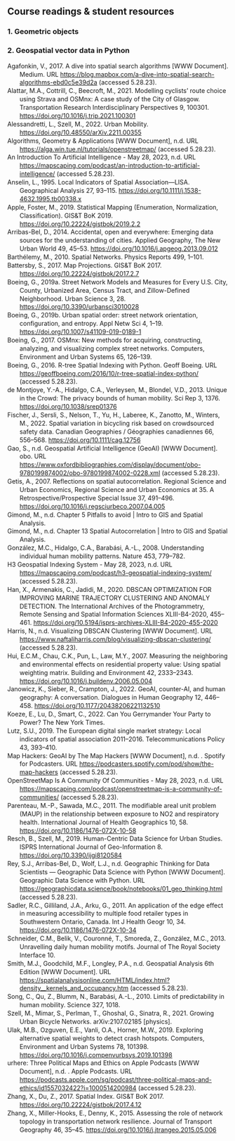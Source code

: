 ## Course readings & student resources

### 1. Geometric objects

### 2. Geospatial vector data in Python

<div class="csl-bib-body" style="line-height: 1.35; margin-left: 2em; text-indent:-2em;">
  <div class="csl-entry">Agafonkin, V., 2017. A dive into spatial search algorithms [WWW Document]. Medium. URL <a href="https://blog.mapbox.com/a-dive-into-spatial-search-algorithms-ebd0c5e39d2a">https://blog.mapbox.com/a-dive-into-spatial-search-algorithms-ebd0c5e39d2a</a> (accessed 5.28.23).</div>
  <span class="Z3988" title="url_ver=Z39.88-2004&amp;ctx_ver=Z39.88-2004&amp;rfr_id=info%3Asid%2Fzotero.org%3A2&amp;rft_val_fmt=info%3Aofi%2Ffmt%3Akev%3Amtx%3Adc&amp;rft.type=webpage&amp;rft.title=A%20dive%20into%20spatial%20search%20algorithms&amp;rft.description=Searching%20through%20millions%20of%20points%20in%20an%20instant&amp;rft.identifier=https%3A%2F%2Fblog.mapbox.com%2Fa-dive-into-spatial-search-algorithms-ebd0c5e39d2a&amp;rft.aufirst=Vladimir&amp;rft.aulast=Agafonkin&amp;rft.au=Vladimir%20Agafonkin&amp;rft.date=2017-06-30&amp;rft.language=en"></span>
  <div class="csl-entry">Alattar, M.A., Cottrill, C., Beecroft, M., 2021. Modelling cyclists’ route choice using Strava and OSMnx: A case study of the City of Glasgow. Transportation Research Interdisciplinary Perspectives 9, 100301. <a href="https://doi.org/10.1016/j.trip.2021.100301">https://doi.org/10.1016/j.trip.2021.100301</a></div>
  <span class="Z3988" title="url_ver=Z39.88-2004&amp;ctx_ver=Z39.88-2004&amp;rfr_id=info%3Asid%2Fzotero.org%3A2&amp;rft_id=info%3Adoi%2F10.1016%2Fj.trip.2021.100301&amp;rft_val_fmt=info%3Aofi%2Ffmt%3Akev%3Amtx%3Ajournal&amp;rft.genre=article&amp;rft.atitle=Modelling%20cyclists%E2%80%99%20route%20choice%20using%20Strava%20and%20OSMnx%3A%20A%20case%20study%20of%20the%20City%20of%20Glasgow&amp;rft.jtitle=Transportation%20Research%20Interdisciplinary%20Perspectives&amp;rft.stitle=Transportation%20Research%20Interdisciplinary%20Perspectives&amp;rft.volume=9&amp;rft.aufirst=Mohammad%20Anwar&amp;rft.aulast=Alattar&amp;rft.au=Mohammad%20Anwar%20Alattar&amp;rft.au=Caitlin%20Cottrill&amp;rft.au=Mark%20Beecroft&amp;rft.date=2021-03-01&amp;rft.pages=100301&amp;rft.issn=2590-1982&amp;rft.language=en"></span>
  <div class="csl-entry">Alessandretti, L., Szell, M., 2022. Urban Mobility. <a href="https://doi.org/10.48550/arXiv.2211.00355">https://doi.org/10.48550/arXiv.2211.00355</a></div>
  <span class="Z3988" title="url_ver=Z39.88-2004&amp;ctx_ver=Z39.88-2004&amp;rfr_id=info%3Asid%2Fzotero.org%3A2&amp;rft_id=info%3Adoi%2F10.48550%2FarXiv.2211.00355&amp;rft_val_fmt=info%3Aofi%2Ffmt%3Akev%3Amtx%3Adc&amp;rft.type=preprint&amp;rft.title=Urban%20Mobility&amp;rft.description=In%20this%20chapter%2C%20we%20discuss%20urban%20mobility%20from%20a%20complexity%20science%20perspective.%20First%2C%20we%20give%20an%20overview%20of%20the%20datasets%20that%20enable%20this%20approach%2C%20such%20as%20mobile%20phone%20records%2C%20location-based%20social%20network%20traces%2C%20or%20GPS%20trajectories%20from%20sensors%20installed%20on%20vehicles.%20We%20then%20review%20the%20empirical%20and%20theoretical%20understanding%20of%20the%20properties%20of%20human%20movements%2C%20including%20the%20distribution%20of%20travel%20distances%20and%20times%2C%20the%20entropy%20of%20trajectories%2C%20and%20the%20interplay%20between%20exploration%20and%20exploitation%20of%20locations.%20Next%2C%20we%20explain%20generative%20and%20predictive%20models%20of%20individual%20mobility%2C%20and%20their%20limitations%20due%20to%20intrinsic%20limits%20of%20predictability.%20Finally%2C%20we%20discuss%20urban%20transport%20from%20a%20systemic%20perspective%2C%20including%20system-wide%20challenges%20like%20ridesharing%2C%20multimodality%2C%20and%20sustainable%20transport.&amp;rft.identifier=urn%3Adoi%3A10.48550%2FarXiv.2211.00355&amp;rft.aufirst=Laura&amp;rft.aulast=Alessandretti&amp;rft.au=Laura%20Alessandretti&amp;rft.au=Michael%20Szell&amp;rft.date=2022-11-01"></span>
  <div class="csl-entry">Algorithms, Geometry &amp; Applications [WWW Document], n.d. URL <a href="https://alga.win.tue.nl/tutorials/openstreetmap/">https://alga.win.tue.nl/tutorials/openstreetmap/</a> (accessed 5.28.23).</div>
  <span class="Z3988" title="url_ver=Z39.88-2004&amp;ctx_ver=Z39.88-2004&amp;rfr_id=info%3Asid%2Fzotero.org%3A2&amp;rft_val_fmt=info%3Aofi%2Ffmt%3Akev%3Amtx%3Adc&amp;rft.type=webpage&amp;rft.title=Algorithms%2C%20Geometry%20%26%20Applications&amp;rft.identifier=https%3A%2F%2Falga.win.tue.nl%2Ftutorials%2Fopenstreetmap%2F"></span>
  <div class="csl-entry">An Introduction To Artificial Intelligence - May 28, 2023, n.d. URL <a href="https://mapscaping.com/podcast/an-introduction-to-artificial-intelligence/">https://mapscaping.com/podcast/an-introduction-to-artificial-intelligence/</a> (accessed 5.28.23).</div>
  <span class="Z3988" title="url_ver=Z39.88-2004&amp;ctx_ver=Z39.88-2004&amp;rfr_id=info%3Asid%2Fzotero.org%3A2&amp;rft_val_fmt=info%3Aofi%2Ffmt%3Akev%3Amtx%3Adc&amp;rft.type=blogPost&amp;rft.title=An%20Introduction%20To%20Artificial%20Intelligence%20-%20May%2028%2C%202023&amp;rft.description=If%20you%20have%20heard%20the%20terms%20AI%2C%20Machine%20Learning%2C%20or%20Deep%20Learning%20you%20might%20understand%20some%20of%20the%20applications%20of%20these%20technologies%20but%20not%20necessarily%20know%20how%20they%20work.%20If%20that%20is%20the%20case%20then%20this%20is%20the%20podcast%20episode%20for%20you.%20Daniel%20Whitenack%2C...&amp;rft.identifier=https%3A%2F%2Fmapscaping.com%2Fpodcast%2Fan-introduction-to-artificial-intelligence%2F&amp;rft.language=en-US"></span>
  <div class="csl-entry">Anselin, L., 1995. Local Indicators of Spatial Association—LISA. Geographical Analysis 27, 93–115. <a href="https://doi.org/10.1111/j.1538-4632.1995.tb00338.x">https://doi.org/10.1111/j.1538-4632.1995.tb00338.x</a></div>
  <span class="Z3988" title="url_ver=Z39.88-2004&amp;ctx_ver=Z39.88-2004&amp;rfr_id=info%3Asid%2Fzotero.org%3A2&amp;rft_id=info%3Adoi%2F10.1111%2Fj.1538-4632.1995.tb00338.x&amp;rft_val_fmt=info%3Aofi%2Ffmt%3Akev%3Amtx%3Ajournal&amp;rft.genre=article&amp;rft.atitle=Local%20Indicators%20of%20Spatial%20Association%E2%80%94LISA&amp;rft.jtitle=Geographical%20Analysis&amp;rft.volume=27&amp;rft.issue=2&amp;rft.aufirst=Luc&amp;rft.aulast=Anselin&amp;rft.au=Luc%20Anselin&amp;rft.date=1995&amp;rft.pages=93-115&amp;rft.spage=93&amp;rft.epage=115&amp;rft.issn=1538-4632&amp;rft.language=en"></span>
  <div class="csl-entry">Apple, Foster, M., 2019. Statistical Mapping (Enumeration, Normalization, Classification). GIS&amp;T BoK 2019. <a href="https://doi.org/10.22224/gistbok/2019.2.2">https://doi.org/10.22224/gistbok/2019.2.2</a></div>
  <span class="Z3988" title="url_ver=Z39.88-2004&amp;ctx_ver=Z39.88-2004&amp;rfr_id=info%3Asid%2Fzotero.org%3A2&amp;rft_id=info%3Adoi%2F10.22224%2Fgistbok%2F2019.2.2&amp;rft_val_fmt=info%3Aofi%2Ffmt%3Akev%3Amtx%3Ajournal&amp;rft.genre=article&amp;rft.atitle=Statistical%20Mapping%20(Enumeration%2C%20Normalization%2C%20Classification)&amp;rft.jtitle=Geographic%20Information%20Science%20%26%20Technology%20Body%20of%20Knowledge&amp;rft.stitle=GIS%26T%20BoK&amp;rft.volume=2019&amp;rft.issue=Q2&amp;rft.au=undefined&amp;rft.au=Michael%20Foster&amp;rft.date=2019-04-01&amp;rft.issn=25772848"></span>
  <div class="csl-entry">Arribas-Bel, D., 2014. Accidental, open and everywhere: Emerging data sources for the understanding of cities. Applied Geography, The New Urban World 49, 45–53. <a href="https://doi.org/10.1016/j.apgeog.2013.09.012">https://doi.org/10.1016/j.apgeog.2013.09.012</a></div>
  <span class="Z3988" title="url_ver=Z39.88-2004&amp;ctx_ver=Z39.88-2004&amp;rfr_id=info%3Asid%2Fzotero.org%3A2&amp;rft_id=info%3Adoi%2F10.1016%2Fj.apgeog.2013.09.012&amp;rft_val_fmt=info%3Aofi%2Ffmt%3Akev%3Amtx%3Ajournal&amp;rft.genre=article&amp;rft.atitle=Accidental%2C%20open%20and%20everywhere%3A%20Emerging%20data%20sources%20for%20the%20understanding%20of%20cities&amp;rft.jtitle=Applied%20Geography&amp;rft.stitle=Applied%20Geography&amp;rft.volume=49&amp;rft.aufirst=Daniel&amp;rft.aulast=Arribas-Bel&amp;rft.au=Daniel%20Arribas-Bel&amp;rft.date=2014-05-01&amp;rft.pages=45-53&amp;rft.spage=45&amp;rft.epage=53&amp;rft.issn=0143-6228&amp;rft.language=en"></span>
  <div class="csl-entry">Barthélemy, M., 2010. Spatial Networks. Physics Reports 499, 1–101.</div>
  <span class="Z3988" title="url_ver=Z39.88-2004&amp;ctx_ver=Z39.88-2004&amp;rfr_id=info%3Asid%2Fzotero.org%3A2&amp;rft_val_fmt=info%3Aofi%2Ffmt%3Akev%3Amtx%3Ajournal&amp;rft.genre=article&amp;rft.atitle=Spatial%20Networks&amp;rft.jtitle=Physics%20Reports&amp;rft.volume=499&amp;rft.aufirst=M.&amp;rft.aulast=Barth%C3%A9lemy&amp;rft.au=M.%20Barth%C3%A9lemy&amp;rft.date=2010&amp;rft.pages=1%E2%80%93101&amp;rft.spage=1&amp;rft.epage=101"></span>
  <div class="csl-entry">Battersby, S., 2017. Map Projections. GIS&amp;T BoK 2017. <a href="https://doi.org/10.22224/gistbok/2017.2.7">https://doi.org/10.22224/gistbok/2017.2.7</a></div>
  <span class="Z3988" title="url_ver=Z39.88-2004&amp;ctx_ver=Z39.88-2004&amp;rfr_id=info%3Asid%2Fzotero.org%3A2&amp;rft_id=info%3Adoi%2F10.22224%2Fgistbok%2F2017.2.7&amp;rft_val_fmt=info%3Aofi%2Ffmt%3Akev%3Amtx%3Ajournal&amp;rft.genre=article&amp;rft.atitle=Map%20Projections&amp;rft.jtitle=Geographic%20Information%20Science%20%26%20Technology%20Body%20of%20Knowledge&amp;rft.stitle=GIS%26T%20BoK&amp;rft.volume=2017&amp;rft.issue=Q2&amp;rft.aufirst=Sarah&amp;rft.aulast=Battersby&amp;rft.au=Sarah%20Battersby&amp;rft.date=2017-06-25"></span>
  <div class="csl-entry">Boeing, G., 2019a. Street Network Models and Measures for Every U.S. City, County, Urbanized Area, Census Tract, and Zillow-Defined Neighborhood. Urban Science 3, 28. <a href="https://doi.org/10.3390/urbansci3010028">https://doi.org/10.3390/urbansci3010028</a></div>
  <span class="Z3988" title="url_ver=Z39.88-2004&amp;ctx_ver=Z39.88-2004&amp;rfr_id=info%3Asid%2Fzotero.org%3A2&amp;rft_id=info%3Adoi%2F10.3390%2Furbansci3010028&amp;rft_val_fmt=info%3Aofi%2Ffmt%3Akev%3Amtx%3Ajournal&amp;rft.genre=article&amp;rft.atitle=Street%20Network%20Models%20and%20Measures%20for%20Every%20U.S.%20City%2C%20County%2C%20Urbanized%20Area%2C%20Census%20Tract%2C%20and%20Zillow-Defined%20Neighborhood&amp;rft.jtitle=Urban%20Science&amp;rft.stitle=Urban%20Science&amp;rft.volume=3&amp;rft.issue=1&amp;rft.aufirst=Geoff&amp;rft.aulast=Boeing&amp;rft.au=Geoff%20Boeing&amp;rft.date=2019-03-01&amp;rft.pages=28&amp;rft.issn=2413-8851&amp;rft.language=en"></span>
  <div class="csl-entry">Boeing, G., 2019b. Urban spatial order: street network orientation, configuration, and entropy. Appl Netw Sci 4, 1–19. <a href="https://doi.org/10.1007/s41109-019-0189-1">https://doi.org/10.1007/s41109-019-0189-1</a></div>
  <span class="Z3988" title="url_ver=Z39.88-2004&amp;ctx_ver=Z39.88-2004&amp;rfr_id=info%3Asid%2Fzotero.org%3A2&amp;rft_id=info%3Adoi%2F10.1007%2Fs41109-019-0189-1&amp;rft_val_fmt=info%3Aofi%2Ffmt%3Akev%3Amtx%3Ajournal&amp;rft.genre=article&amp;rft.atitle=Urban%20spatial%20order%3A%20street%20network%20orientation%2C%20configuration%2C%20and%20entropy&amp;rft.jtitle=Applied%20Network%20Science&amp;rft.stitle=Appl%20Netw%20Sci&amp;rft.volume=4&amp;rft.issue=1&amp;rft.aufirst=Geoff&amp;rft.aulast=Boeing&amp;rft.au=Geoff%20Boeing&amp;rft.date=2019-12&amp;rft.pages=1-19&amp;rft.spage=1&amp;rft.epage=19&amp;rft.issn=2364-8228&amp;rft.language=en"></span>
  <div class="csl-entry">Boeing, G., 2017. OSMnx: New methods for acquiring, constructing, analyzing, and visualizing complex street networks. Computers, Environment and Urban Systems 65, 126–139.</div>
  <span class="Z3988" title="url_ver=Z39.88-2004&amp;ctx_ver=Z39.88-2004&amp;rfr_id=info%3Asid%2Fzotero.org%3A2&amp;rft_val_fmt=info%3Aofi%2Ffmt%3Akev%3Amtx%3Ajournal&amp;rft.genre=article&amp;rft.atitle=OSMnx%3A%20New%20methods%20for%20acquiring%2C%20constructing%2C%20analyzing%2C%20and%20visualizing%20complex%20street%20networks&amp;rft.jtitle=Computers%2C%20Environment%20and%20Urban%20Systems&amp;rft.volume=65&amp;rft.aufirst=Geoff&amp;rft.aulast=Boeing&amp;rft.au=Geoff%20Boeing&amp;rft.date=2017&amp;rft.pages=126%E2%80%93139&amp;rft.spage=126&amp;rft.epage=139"></span>
  <div class="csl-entry">Boeing, G., 2016. R-tree Spatial Indexing with Python. Geoff Boeing. URL <a href="https://geoffboeing.com/2016/10/r-tree-spatial-index-python/">https://geoffboeing.com/2016/10/r-tree-spatial-index-python/</a> (accessed 5.28.23).</div>
  <span class="Z3988" title="url_ver=Z39.88-2004&amp;ctx_ver=Z39.88-2004&amp;rfr_id=info%3Asid%2Fzotero.org%3A2&amp;rft_val_fmt=info%3Aofi%2Ffmt%3Akev%3Amtx%3Adc&amp;rft.type=blogPost&amp;rft.title=R-tree%20Spatial%20Indexing%20with%20Python&amp;rft.description=Check%20out%20the%20journal%20article%20about%20OSMnx%2C%20which%20implements%20this%20technique.%20A%20spatial%20index%20such%20as%20R-tree%20can%20drastically%20speed%20up%20GIS%20operations%20like%20intersections%20and%20joins.%20Spatial%20indices%20are%20%E2%80%A6&amp;rft.identifier=https%3A%2F%2Fgeoffboeing.com%2F2016%2F10%2Fr-tree-spatial-index-python%2F&amp;rft.aufirst=Geoff&amp;rft.aulast=Boeing&amp;rft.au=Geoff%20Boeing&amp;rft.date=2016-10-25&amp;rft.language=en-US"></span>
  <div class="csl-entry">de Montjoye, Y.-A., Hidalgo, C.A., Verleysen, M., Blondel, V.D., 2013. Unique in the Crowd: The privacy bounds of human mobility. Sci Rep 3, 1376. <a href="https://doi.org/10.1038/srep01376">https://doi.org/10.1038/srep01376</a></div>
  <span class="Z3988" title="url_ver=Z39.88-2004&amp;ctx_ver=Z39.88-2004&amp;rfr_id=info%3Asid%2Fzotero.org%3A2&amp;rft_id=info%3Adoi%2F10.1038%2Fsrep01376&amp;rft_val_fmt=info%3Aofi%2Ffmt%3Akev%3Amtx%3Ajournal&amp;rft.genre=article&amp;rft.atitle=Unique%20in%20the%20Crowd%3A%20The%20privacy%20bounds%20of%20human%20mobility&amp;rft.jtitle=Scientific%20Reports&amp;rft.stitle=Sci%20Rep&amp;rft.volume=3&amp;rft.issue=1&amp;rft.aufirst=Yves-Alexandre&amp;rft.aulast=de%20Montjoye&amp;rft.au=Yves-Alexandre%20de%20Montjoye&amp;rft.au=C%C3%A9sar%20A.%20Hidalgo&amp;rft.au=Michel%20Verleysen&amp;rft.au=Vincent%20D.%20Blondel&amp;rft.date=2013-03-25&amp;rft.pages=1376&amp;rft.issn=2045-2322&amp;rft.language=en"></span>
  <div class="csl-entry">Fischer, J., Sersli, S., Nelson, T., Yu, H., Laberee, K., Zanotto, M., Winters, M., 2022. Spatial variation in bicycling risk based on crowdsourced safety data. Canadian Geographies / Géographies canadiennes 66, 556–568. <a href="https://doi.org/10.1111/cag.12756">https://doi.org/10.1111/cag.12756</a></div>
  <span class="Z3988" title="url_ver=Z39.88-2004&amp;ctx_ver=Z39.88-2004&amp;rfr_id=info%3Asid%2Fzotero.org%3A2&amp;rft_id=info%3Adoi%2F10.1111%2Fcag.12756&amp;rft_val_fmt=info%3Aofi%2Ffmt%3Akev%3Amtx%3Ajournal&amp;rft.genre=article&amp;rft.atitle=Spatial%20variation%20in%20bicycling%20risk%20based%20on%20crowdsourced%20safety%20data&amp;rft.jtitle=Canadian%20Geographies%20%2F%20G%C3%A9ographies%20canadiennes&amp;rft.volume=66&amp;rft.issue=3&amp;rft.aufirst=Jaimy&amp;rft.aulast=Fischer&amp;rft.au=Jaimy%20Fischer&amp;rft.au=Stephanie%20Sersli&amp;rft.au=Trisalyn%20Nelson&amp;rft.au=Hanchen%20Yu&amp;rft.au=Karen%20Laberee&amp;rft.au=Moreno%20Zanotto&amp;rft.au=Meghan%20Winters&amp;rft.date=2022&amp;rft.pages=556-568&amp;rft.spage=556&amp;rft.epage=568&amp;rft.issn=1541-0064&amp;rft.language=en"></span>
  <div class="csl-entry">Gao, S., n.d. Geospatial Artificial Intelligence (GeoAI) [WWW Document]. obo. URL <a href="https://www.oxfordbibliographies.com/display/document/obo-9780199874002/obo-9780199874002-0228.xml">https://www.oxfordbibliographies.com/display/document/obo-9780199874002/obo-9780199874002-0228.xml</a> (accessed 5.28.23).</div>
  <span class="Z3988" title="url_ver=Z39.88-2004&amp;ctx_ver=Z39.88-2004&amp;rfr_id=info%3Asid%2Fzotero.org%3A2&amp;rft_val_fmt=info%3Aofi%2Ffmt%3Akev%3Amtx%3Adc&amp;rft.type=webpage&amp;rft.title=Geospatial%20Artificial%20Intelligence%20(GeoAI)&amp;rft.description=%22Geospatial%20Artificial%20Intelligence%20(GeoAI)%22%20published%20on%20%20by%20null.&amp;rft.identifier=https%3A%2F%2Fwww.oxfordbibliographies.com%2Fdisplay%2Fdocument%2Fobo-9780199874002%2Fobo-9780199874002-0228.xml&amp;rft.aufirst=Song&amp;rft.aulast=Gao&amp;rft.au=Song%20Gao&amp;rft.language=en"></span>
  <div class="csl-entry">Getis, A., 2007. Reflections on spatial autocorrelation. Regional Science and Urban Economics, Regional Science and Urban Economics at 35. A Retrospective/Prospective Special Issue 37, 491–496. <a href="https://doi.org/10.1016/j.regsciurbeco.2007.04.005">https://doi.org/10.1016/j.regsciurbeco.2007.04.005</a></div>
  <span class="Z3988" title="url_ver=Z39.88-2004&amp;ctx_ver=Z39.88-2004&amp;rfr_id=info%3Asid%2Fzotero.org%3A2&amp;rft_id=info%3Adoi%2F10.1016%2Fj.regsciurbeco.2007.04.005&amp;rft_val_fmt=info%3Aofi%2Ffmt%3Akev%3Amtx%3Ajournal&amp;rft.genre=article&amp;rft.atitle=Reflections%20on%20spatial%20autocorrelation&amp;rft.jtitle=Regional%20Science%20and%20Urban%20Economics&amp;rft.stitle=Regional%20Science%20and%20Urban%20Economics&amp;rft.volume=37&amp;rft.issue=4&amp;rft.aufirst=Arthur&amp;rft.aulast=Getis&amp;rft.au=Arthur%20Getis&amp;rft.date=2007-07-01&amp;rft.pages=491-496&amp;rft.spage=491&amp;rft.epage=496&amp;rft.issn=0166-0462&amp;rft.language=en"></span>
  <div class="csl-entry">Gimond, M., n.d. Chapter 5 Pitfalls to avoid | Intro to GIS and Spatial Analysis.</div>
  <span class="Z3988" title="url_ver=Z39.88-2004&amp;ctx_ver=Z39.88-2004&amp;rfr_id=info%3Asid%2Fzotero.org%3A2&amp;rft_val_fmt=info%3Aofi%2Ffmt%3Akev%3Amtx%3Abook&amp;rft.genre=book&amp;rft.btitle=Chapter%205%20Pitfalls%20to%20avoid%20%7C%20Intro%20to%20GIS%20and%20Spatial%20Analysis&amp;rft.aufirst=Manuel&amp;rft.aulast=Gimond&amp;rft.au=Manuel%20Gimond"></span>
  <div class="csl-entry">Gimond, M., n.d. Chapter 13 Spatial Autocorrelation | Intro to GIS and Spatial Analysis.</div>
  <span class="Z3988" title="url_ver=Z39.88-2004&amp;ctx_ver=Z39.88-2004&amp;rfr_id=info%3Asid%2Fzotero.org%3A2&amp;rft_val_fmt=info%3Aofi%2Ffmt%3Akev%3Amtx%3Abook&amp;rft.genre=book&amp;rft.btitle=Chapter%2013%20Spatial%20Autocorrelation%20%7C%20Intro%20to%20GIS%20and%20Spatial%20Analysis&amp;rft.aufirst=Manuel&amp;rft.aulast=Gimond&amp;rft.au=Manuel%20Gimond"></span>
  <div class="csl-entry">González, M.C., Hidalgo, C.A., Barabási, A.-L., 2008. Understanding individual human mobility patterns. Nature 453, 779–782.</div>
  <span class="Z3988" title="url_ver=Z39.88-2004&amp;ctx_ver=Z39.88-2004&amp;rfr_id=info%3Asid%2Fzotero.org%3A2&amp;rft_val_fmt=info%3Aofi%2Ffmt%3Akev%3Amtx%3Ajournal&amp;rft.genre=article&amp;rft.atitle=Understanding%20individual%20human%20mobility%20patterns&amp;rft.jtitle=Nature&amp;rft.volume=453&amp;rft.aufirst=M.C.&amp;rft.aulast=Gonz%C3%A1lez&amp;rft.au=M.C.%20Gonz%C3%A1lez&amp;rft.au=C.A.%20Hidalgo&amp;rft.au=A.-L.%20Barab%C3%A1si&amp;rft.date=2008&amp;rft.pages=779%E2%80%93782&amp;rft.spage=779&amp;rft.epage=782"></span>
  <div class="csl-entry">H3 Geospatial Indexing System - May 28, 2023, n.d. URL <a href="https://mapscaping.com/podcast/h3-geospatial-indexing-system/">https://mapscaping.com/podcast/h3-geospatial-indexing-system/</a> (accessed 5.28.23).</div>
  <span class="Z3988" title="url_ver=Z39.88-2004&amp;ctx_ver=Z39.88-2004&amp;rfr_id=info%3Asid%2Fzotero.org%3A2&amp;rft_val_fmt=info%3Aofi%2Ffmt%3Akev%3Amtx%3Adc&amp;rft.type=blogPost&amp;rft.title=H3%20Geospatial%20Indexing%20System%20-%20May%2028%2C%202023&amp;rft.description=Isaac%20Brodsky%20the%20product%20lead%20for%20the%20H3%20grid%20system%20and%20the%20cofounder%20Unfolded%20walks%20us%20through%20what%20it%20is%2C%20what%20it's%20for%2C%20and%20when%20not%20to%20use%20it.%20Get%20More%20Involved%20Leave%20A%20Review%20on%20iTunes%3A%20https%3A%2F%2Fpodcasts.apple.com%2Fus%2Fpodcast%2Fthe-mapscaping-podc...&amp;rft.identifier=https%3A%2F%2Fmapscaping.com%2Fpodcast%2Fh3-geospatial-indexing-system%2F&amp;rft.language=en-US"></span>
  <div class="csl-entry">Han, X., Armenakis, C., Jadidi, M., 2020. DBSCAN OPTIMIZATION FOR IMPROVING MARINE TRAJECTORY CLUSTERING AND ANOMALY DETECTION. The International Archives of the Photogrammetry, Remote Sensing and Spatial Information Sciences XLIII-B4-2020, 455–461. <a href="https://doi.org/10.5194/isprs-archives-XLIII-B4-2020-455-2020">https://doi.org/10.5194/isprs-archives-XLIII-B4-2020-455-2020</a></div>
  <span class="Z3988" title="url_ver=Z39.88-2004&amp;ctx_ver=Z39.88-2004&amp;rfr_id=info%3Asid%2Fzotero.org%3A2&amp;rft_id=info%3Adoi%2F10.5194%2Fisprs-archives-XLIII-B4-2020-455-2020&amp;rft_val_fmt=info%3Aofi%2Ffmt%3Akev%3Amtx%3Ajournal&amp;rft.genre=article&amp;rft.atitle=DBSCAN%20OPTIMIZATION%20FOR%20IMPROVING%20MARINE%20TRAJECTORY%20CLUSTERING%20AND%20ANOMALY%20DETECTION&amp;rft.jtitle=The%20International%20Archives%20of%20the%20Photogrammetry%2C%20Remote%20Sensing%20and%20Spatial%20Information%20Sciences&amp;rft.volume=XLIII-B4-2020&amp;rft.aufirst=X.&amp;rft.aulast=Han&amp;rft.au=X.%20Han&amp;rft.au=C.%20Armenakis&amp;rft.au=M.%20Jadidi&amp;rft.date=2020-08-25&amp;rft.pages=455-461&amp;rft.spage=455&amp;rft.epage=461&amp;rft.issn=1682-1750&amp;rft.language=English"></span>
  <div class="csl-entry">Harris, N., n.d. Visualizing DBSCAN Clustering [WWW Document]. URL <a href="https://www.naftaliharris.com/blog/visualizing-dbscan-clustering/">https://www.naftaliharris.com/blog/visualizing-dbscan-clustering/</a> (accessed 5.28.23).</div>
  <span class="Z3988" title="url_ver=Z39.88-2004&amp;ctx_ver=Z39.88-2004&amp;rfr_id=info%3Asid%2Fzotero.org%3A2&amp;rft_val_fmt=info%3Aofi%2Ffmt%3Akev%3Amtx%3Adc&amp;rft.type=webpage&amp;rft.title=Visualizing%20DBSCAN%20Clustering&amp;rft.identifier=https%3A%2F%2Fwww.naftaliharris.com%2Fblog%2Fvisualizing-dbscan-clustering%2F&amp;rft.aufirst=Naftali&amp;rft.aulast=Harris&amp;rft.au=Naftali%20Harris"></span>
  <div class="csl-entry">Hui, E.C.M., Chau, C.K., Pun, L., Law, M.Y., 2007. Measuring the neighboring and environmental effects on residential property value: Using spatial weighting matrix. Building and Environment 42, 2333–2343. <a href="https://doi.org/10.1016/j.buildenv.2006.05.004">https://doi.org/10.1016/j.buildenv.2006.05.004</a></div>
  <span class="Z3988" title="url_ver=Z39.88-2004&amp;ctx_ver=Z39.88-2004&amp;rfr_id=info%3Asid%2Fzotero.org%3A2&amp;rft_id=info%3Adoi%2F10.1016%2Fj.buildenv.2006.05.004&amp;rft_val_fmt=info%3Aofi%2Ffmt%3Akev%3Amtx%3Ajournal&amp;rft.genre=article&amp;rft.atitle=Measuring%20the%20neighboring%20and%20environmental%20effects%20on%20residential%20property%20value%3A%20Using%20spatial%20weighting%20matrix&amp;rft.jtitle=Building%20and%20Environment&amp;rft.stitle=Building%20and%20Environment&amp;rft.volume=42&amp;rft.issue=6&amp;rft.aufirst=Eddie%20C.M.&amp;rft.aulast=Hui&amp;rft.au=Eddie%20C.M.%20Hui&amp;rft.au=C.K.%20Chau&amp;rft.au=Lilian%20Pun&amp;rft.au=M.Y.%20Law&amp;rft.date=2007-06&amp;rft.pages=2333-2343&amp;rft.spage=2333&amp;rft.epage=2343&amp;rft.issn=03601323&amp;rft.language=en"></span>
  <div class="csl-entry">Janowicz, K., Sieber, R., Crampton, J., 2022. GeoAI, counter-AI, and human geography: A conversation. Dialogues in Human Geography 12, 446–458. <a href="https://doi.org/10.1177/20438206221132510">https://doi.org/10.1177/20438206221132510</a></div>
  <span class="Z3988" title="url_ver=Z39.88-2004&amp;ctx_ver=Z39.88-2004&amp;rfr_id=info%3Asid%2Fzotero.org%3A2&amp;rft_id=info%3Adoi%2F10.1177%2F20438206221132510&amp;rft_val_fmt=info%3Aofi%2Ffmt%3Akev%3Amtx%3Ajournal&amp;rft.genre=article&amp;rft.atitle=GeoAI%2C%20counter-AI%2C%20and%20human%20geography%3A%20A%20conversation&amp;rft.jtitle=Dialogues%20in%20Human%20Geography&amp;rft.volume=12&amp;rft.issue=3&amp;rft.aufirst=Krzysztof&amp;rft.aulast=Janowicz&amp;rft.au=Krzysztof%20Janowicz&amp;rft.au=Ren%C3%A9e%20Sieber&amp;rft.au=Jeremy%20Crampton&amp;rft.date=2022-11-01&amp;rft.pages=446-458&amp;rft.spage=446&amp;rft.epage=458&amp;rft.issn=2043-8206&amp;rft.language=en"></span>
  <div class="csl-entry">Koeze, E., Lu, D., Smart, C., 2022. Can You Gerrymander Your Party to Power? The New York Times.</div>
  <span class="Z3988" title="url_ver=Z39.88-2004&amp;ctx_ver=Z39.88-2004&amp;rfr_id=info%3Asid%2Fzotero.org%3A2&amp;rft_val_fmt=info%3Aofi%2Ffmt%3Akev%3Amtx%3Adc&amp;rft.type=newspaperArticle&amp;rft.title=Can%20You%20Gerrymander%20Your%20Party%20to%20Power%3F&amp;rft.source=The%20New%20York%20Times&amp;rft.description=Gerrymandering%20has%20been%20criticized%20for%20disenfranchising%20voters%20and%20fueling%20polarization.%20To%20help%20you%20understand%20it%20better%2C%20we%20created%20an%20imaginary%20state%20called%20Hexapolis%2C%20where%20your%20only%20mission%20is%20to%20gerrymander%20your%20party%20to%20power.&amp;rft.identifier=https%3A%2F%2Fwww.nytimes.com%2Finteractive%2F2022%2F01%2F27%2Fus%2Fpolitics%2Fcongressional-gerrymandering-redistricting-game-2022.html&amp;rft.aufirst=Ella&amp;rft.aulast=Koeze&amp;rft.au=Ella%20Koeze&amp;rft.au=Denise%20Lu&amp;rft.au=Charlie%20Smart&amp;rft.date=2022-01-27&amp;rft.issn=0362-4331&amp;rft.language=en-US"></span>
  <div class="csl-entry">Lutz, S.U., 2019. The European digital single market strategy: Local indicators of spatial association 2011–2016. Telecommunications Policy 43, 393–410.</div>
  <span class="Z3988" title="url_ver=Z39.88-2004&amp;ctx_ver=Z39.88-2004&amp;rfr_id=info%3Asid%2Fzotero.org%3A2&amp;rft_val_fmt=info%3Aofi%2Ffmt%3Akev%3Amtx%3Ajournal&amp;rft.genre=article&amp;rft.atitle=The%20European%20digital%20single%20market%20strategy%3A%20Local%20indicators%20of%20spatial%20association%202011%E2%80%932016&amp;rft.jtitle=Telecommunications%20Policy&amp;rft.volume=43&amp;rft.issue=5&amp;rft.aufirst=Sebastian%20Uljas&amp;rft.aulast=Lutz&amp;rft.au=Sebastian%20Uljas%20Lutz&amp;rft.date=2019&amp;rft.pages=393-410&amp;rft.spage=393&amp;rft.epage=410&amp;rft.language=en"></span>
  <div class="csl-entry">Map Hackers: GeoAI by The Map Hackers [WWW Document], n.d. . Spotify for Podcasters. URL <a href="https://podcasters.spotify.com/pod/show/the-map-hackers">https://podcasters.spotify.com/pod/show/the-map-hackers</a> (accessed 5.28.23).</div>
  <span class="Z3988" title="url_ver=Z39.88-2004&amp;ctx_ver=Z39.88-2004&amp;rfr_id=info%3Asid%2Fzotero.org%3A2&amp;rft_val_fmt=info%3Aofi%2Ffmt%3Akev%3Amtx%3Adc&amp;rft.type=webpage&amp;rft.title=Map%20Hackers%3A%20GeoAI%20by%20The%20Map%20Hackers&amp;rft.description=Each%20episode%20our%20panel%20of%20International%20Map%20Hackers%20will%20dissect%20a%20buzzword%20from%20the%20world%20of%20GIS.%20We%E2%80%99ll%20give%20you%20concrete%20definitions%2C%20practical%20applications%2C%20and%20share%20where%20we%20hope%20the%20technology%20can%20go%20from%20here.&amp;rft.identifier=https%3A%2F%2Fpodcasters.spotify.com%2Fpod%2Fshow%2Fthe-map-hackers&amp;rft.language=en"></span>
  <div class="csl-entry">OpenStreetMap Is A Community Of Communities - May 28, 2023, n.d. URL <a href="https://mapscaping.com/podcast/openstreetmap-is-a-community-of-communities/">https://mapscaping.com/podcast/openstreetmap-is-a-community-of-communities/</a> (accessed 5.28.23).</div>
  <span class="Z3988" title="url_ver=Z39.88-2004&amp;ctx_ver=Z39.88-2004&amp;rfr_id=info%3Asid%2Fzotero.org%3A2&amp;rft_val_fmt=info%3Aofi%2Ffmt%3Akev%3Amtx%3Adc&amp;rft.type=blogPost&amp;rft.title=OpenStreetMap%20Is%20A%20Community%20Of%20Communities%20-%20May%2028%2C%202023&amp;rft.description=https%3A%2F%2Fjenningsanderson.com%2F%20Remember%20to%20Subscribe%20%3A)%20Share%20this%20podcast%20with%20a%20friend!%20Join%20the%20email%20list%20https%3A%2F%2Fmapscaping.com%2Fpodcast%20Happy%20to%20connect%20with%20you%20on%20LinkedIn%20https%3A%2F%2Fwww.linkedin.com%2Fin%2Fdanielodonohue%2F&amp;rft.identifier=https%3A%2F%2Fmapscaping.com%2Fpodcast%2Fopenstreetmap-is-a-community-of-communities%2F&amp;rft.language=en-US"></span>
  <div class="csl-entry">Parenteau, M.-P., Sawada, M.C., 2011. The modifiable areal unit problem (MAUP) in the relationship between exposure to NO2 and respiratory health. International Journal of Health Geographics 10, 58. <a href="https://doi.org/10.1186/1476-072X-10-58">https://doi.org/10.1186/1476-072X-10-58</a></div>
  <span class="Z3988" title="url_ver=Z39.88-2004&amp;ctx_ver=Z39.88-2004&amp;rfr_id=info%3Asid%2Fzotero.org%3A2&amp;rft_id=info%3Adoi%2F10.1186%2F1476-072X-10-58&amp;rft_val_fmt=info%3Aofi%2Ffmt%3Akev%3Amtx%3Ajournal&amp;rft.genre=article&amp;rft.atitle=The%20modifiable%20areal%20unit%20problem%20(MAUP)%20in%20the%20relationship%20between%20exposure%20to%20NO2%20and%20respiratory%20health&amp;rft.jtitle=International%20Journal%20of%20Health%20Geographics&amp;rft.stitle=International%20Journal%20of%20Health%20Geographics&amp;rft.volume=10&amp;rft.issue=1&amp;rft.aufirst=Marie-Pierre&amp;rft.aulast=Parenteau&amp;rft.au=Marie-Pierre%20Parenteau&amp;rft.au=Michael%20C.%20Sawada&amp;rft.date=2011-10-31&amp;rft.pages=58&amp;rft.issn=1476-072X"></span>
  <div class="csl-entry">Resch, B., Szell, M., 2019. Human-Centric Data Science for Urban Studies. ISPRS International Journal of Geo-Information 8. <a href="https://doi.org/10.3390/ijgi8120584">https://doi.org/10.3390/ijgi8120584</a></div>
  <span class="Z3988" title="url_ver=Z39.88-2004&amp;ctx_ver=Z39.88-2004&amp;rfr_id=info%3Asid%2Fzotero.org%3A2&amp;rft_id=info%3Adoi%2F10.3390%2Fijgi8120584&amp;rft_val_fmt=info%3Aofi%2Ffmt%3Akev%3Amtx%3Ajournal&amp;rft.genre=article&amp;rft.atitle=Human-Centric%20Data%20Science%20for%20Urban%20Studies&amp;rft.jtitle=ISPRS%20International%20Journal%20of%20Geo-Information&amp;rft.volume=8&amp;rft.issue=584&amp;rft.aufirst=Bernd&amp;rft.aulast=Resch&amp;rft.au=Bernd%20Resch&amp;rft.au=Michael%20Szell&amp;rft.date=2019"></span>
  <div class="csl-entry">Rey, S.J., Arribas-Bel, D., Wolf, L.J., n.d. Geographic Thinking for Data Scientists — Geographic Data Science with Python [WWW Document]. Geographic Data Science with Python. URL <a href="https://geographicdata.science/book/notebooks/01_geo_thinking.html">https://geographicdata.science/book/notebooks/01_geo_thinking.html</a> (accessed 5.28.23).</div>
  <span class="Z3988" title="url_ver=Z39.88-2004&amp;ctx_ver=Z39.88-2004&amp;rfr_id=info%3Asid%2Fzotero.org%3A2&amp;rft_val_fmt=info%3Aofi%2Ffmt%3Akev%3Amtx%3Adc&amp;rft.type=webpage&amp;rft.title=Geographic%20Thinking%20for%20Data%20Scientists%20%E2%80%94%20Geographic%20Data%20Science%20with%20Python&amp;rft.identifier=https%3A%2F%2Fgeographicdata.science%2Fbook%2Fnotebooks%2F01_geo_thinking.html&amp;rft.aufirst=Sergio%20J.&amp;rft.aulast=Rey&amp;rft.au=Sergio%20J.%20Rey&amp;rft.au=Dani%20Arribas-Bel&amp;rft.au=Levi%20J.%20Wolf"></span>
  <div class="csl-entry">Sadler, R.C., Gilliland, J.A., Arku, G., 2011. An application of the edge effect in measuring accessibility to multiple food retailer types in Southwestern Ontario, Canada. Int J Health Geogr 10, 34. <a href="https://doi.org/10.1186/1476-072X-10-34">https://doi.org/10.1186/1476-072X-10-34</a></div>
  <span class="Z3988" title="url_ver=Z39.88-2004&amp;ctx_ver=Z39.88-2004&amp;rfr_id=info%3Asid%2Fzotero.org%3A2&amp;rft_id=info%3Adoi%2F10.1186%2F1476-072X-10-34&amp;rft_val_fmt=info%3Aofi%2Ffmt%3Akev%3Amtx%3Ajournal&amp;rft.genre=article&amp;rft.atitle=An%20application%20of%20the%20edge%20effect%20in%20measuring%20accessibility%20to%20multiple%20food%20retailer%20types%20in%20Southwestern%20Ontario%2C%20Canada&amp;rft.jtitle=International%20Journal%20of%20Health%20Geographics&amp;rft.stitle=Int%20J%20Health%20Geogr&amp;rft.volume=10&amp;rft.issue=1&amp;rft.aufirst=Richard%20C&amp;rft.aulast=Sadler&amp;rft.au=Richard%20C%20Sadler&amp;rft.au=Jason%20A%20Gilliland&amp;rft.au=Godwin%20Arku&amp;rft.date=2011-12&amp;rft.pages=34&amp;rft.issn=1476-072X&amp;rft.language=en"></span>
  <div class="csl-entry">Schneider, C.M., Belik, V., Couronné, T., Smoreda, Z., González, M.C., 2013. Unravelling daily human mobility motifs. Journal of The Royal Society Interface 10.</div>
  <span class="Z3988" title="url_ver=Z39.88-2004&amp;ctx_ver=Z39.88-2004&amp;rfr_id=info%3Asid%2Fzotero.org%3A2&amp;rft_val_fmt=info%3Aofi%2Ffmt%3Akev%3Amtx%3Ajournal&amp;rft.genre=article&amp;rft.atitle=Unravelling%20daily%20human%20mobility%20motifs&amp;rft.jtitle=Journal%20of%20The%20Royal%20Society%20Interface&amp;rft.volume=10&amp;rft.issue=84&amp;rft.aufirst=Christian%20M&amp;rft.aulast=Schneider&amp;rft.au=Christian%20M%20Schneider&amp;rft.au=Vitaly%20Belik&amp;rft.au=Thomas%20Couronn%C3%A9&amp;rft.au=Zbigniew%20Smoreda&amp;rft.au=Marta%20C%20Gonz%C3%A1lez&amp;rft.date=2013"></span>
  <div class="csl-entry">Smith, M.J., Goodchild, M.F., Longley, P.A., n.d. Geospatial Analysis 6th Edition [WWW Document]. URL <a href="https://spatialanalysisonline.com/HTML/index.html?density__kernels_and_occupancy.htm">https://spatialanalysisonline.com/HTML/index.html?density__kernels_and_occupancy.htm</a> (accessed 5.28.23).</div>
  <span class="Z3988" title="url_ver=Z39.88-2004&amp;ctx_ver=Z39.88-2004&amp;rfr_id=info%3Asid%2Fzotero.org%3A2&amp;rft_val_fmt=info%3Aofi%2Ffmt%3Akev%3Amtx%3Adc&amp;rft.type=webpage&amp;rft.title=Geospatial%20Analysis%206th%20Edition&amp;rft.identifier=https%3A%2F%2Fspatialanalysisonline.com%2FHTML%2Findex.html%3Fdensity__kernels_and_occupancy.htm&amp;rft.aufirst=Michael%20J&amp;rft.aulast=Smith&amp;rft.au=Michael%20J%20Smith&amp;rft.au=Michael%20F%20Goodchild&amp;rft.au=Paul%20A%20Longley"></span>
  <div class="csl-entry">Song, C., Qu, Z., Blumm, N., Barabási, A.-L., 2010. Limits of predictability in human mobility. Science 327, 1018.</div>
  <span class="Z3988" title="url_ver=Z39.88-2004&amp;ctx_ver=Z39.88-2004&amp;rfr_id=info%3Asid%2Fzotero.org%3A2&amp;rft_val_fmt=info%3Aofi%2Ffmt%3Akev%3Amtx%3Ajournal&amp;rft.genre=article&amp;rft.atitle=Limits%20of%20predictability%20in%20human%20mobility&amp;rft.jtitle=Science&amp;rft.volume=327&amp;rft.issue=5968&amp;rft.aufirst=C.&amp;rft.aulast=Song&amp;rft.au=C.%20Song&amp;rft.au=Z.%20Qu&amp;rft.au=N.%20Blumm&amp;rft.au=A.-L.%20Barab%C3%A1si&amp;rft.date=2010&amp;rft.pages=1018"></span>
  <div class="csl-entry">Szell, M., Mimar, S., Perlman, T., Ghoshal, G., Sinatra, R., 2021. Growing Urban Bicycle Networks. arXiv:2107.02185 [physics].</div>
  <span class="Z3988" title="url_ver=Z39.88-2004&amp;ctx_ver=Z39.88-2004&amp;rfr_id=info%3Asid%2Fzotero.org%3A2&amp;rft_val_fmt=info%3Aofi%2Ffmt%3Akev%3Amtx%3Ajournal&amp;rft.genre=article&amp;rft.atitle=Growing%20Urban%20Bicycle%20Networks&amp;rft.jtitle=arXiv%3A2107.02185%20%5Bphysics%5D&amp;rft.aufirst=Michael&amp;rft.aulast=Szell&amp;rft.au=Michael%20Szell&amp;rft.au=Sayat%20Mimar&amp;rft.au=Tyler%20Perlman&amp;rft.au=Gourab%20Ghoshal&amp;rft.au=Roberta%20Sinatra&amp;rft.date=2021-07-13&amp;rft.language=en"></span>
  <div class="csl-entry">Ulak, M.B., Ozguven, E.E., Vanli, O.A., Horner, M.W., 2019. Exploring alternative spatial weights to detect crash hotspots. Computers, Environment and Urban Systems 78, 101398. <a href="https://doi.org/10.1016/j.compenvurbsys.2019.101398">https://doi.org/10.1016/j.compenvurbsys.2019.101398</a></div>
  <span class="Z3988" title="url_ver=Z39.88-2004&amp;ctx_ver=Z39.88-2004&amp;rfr_id=info%3Asid%2Fzotero.org%3A2&amp;rft_id=info%3Adoi%2F10.1016%2Fj.compenvurbsys.2019.101398&amp;rft_val_fmt=info%3Aofi%2Ffmt%3Akev%3Amtx%3Ajournal&amp;rft.genre=article&amp;rft.atitle=Exploring%20alternative%20spatial%20weights%20to%20detect%20crash%20hotspots&amp;rft.jtitle=Computers%2C%20Environment%20and%20Urban%20Systems&amp;rft.stitle=Computers%2C%20Environment%20and%20Urban%20Systems&amp;rft.volume=78&amp;rft.aufirst=Mehmet%20Baran&amp;rft.aulast=Ulak&amp;rft.au=Mehmet%20Baran%20Ulak&amp;rft.au=Eren%20Erman%20Ozguven&amp;rft.au=O.%20Arda%20Vanli&amp;rft.au=Mark%20W.%20Horner&amp;rft.date=2019-11-01&amp;rft.pages=101398&amp;rft.issn=0198-9715&amp;rft.language=en"></span>
  <div class="csl-entry">‎urhere: Three Political Maps and Ethics on Apple Podcasts [WWW Document], n.d. . Apple Podcasts. URL <a href="https://podcasts.apple.com/sg/podcast/three-political-maps-and-ethics/id1557032422?i=1000514200984">https://podcasts.apple.com/sg/podcast/three-political-maps-and-ethics/id1557032422?i=1000514200984</a> (accessed 5.28.23).</div>
  <span class="Z3988" title="url_ver=Z39.88-2004&amp;ctx_ver=Z39.88-2004&amp;rfr_id=info%3Asid%2Fzotero.org%3A2&amp;rft_val_fmt=info%3Aofi%2Ffmt%3Akev%3Amtx%3Adc&amp;rft.type=webpage&amp;rft.title=%E2%80%8Eurhere%3A%20Three%20Political%20Maps%20and%20Ethics%20on%20Apple%20Podcasts&amp;rft.description=%E2%80%8EShow%20urhere%2C%20Ep%20Three%20Political%20Maps%20and%20Ethics%20-%2024%20Mar%202021&amp;rft.identifier=https%3A%2F%2Fpodcasts.apple.com%2Fsg%2Fpodcast%2Fthree-political-maps-and-ethics%2Fid1557032422%3Fi%3D1000514200984&amp;rft.language=en-GB"></span>
  <div class="csl-entry">Zhang, X., Du, Z., 2017. Spatial Index. GIS&amp;T BoK 2017. <a href="https://doi.org/10.22224/gistbok/2017.4.12">https://doi.org/10.22224/gistbok/2017.4.12</a></div>
  <span class="Z3988" title="url_ver=Z39.88-2004&amp;ctx_ver=Z39.88-2004&amp;rfr_id=info%3Asid%2Fzotero.org%3A2&amp;rft_id=info%3Adoi%2F10.22224%2Fgistbok%2F2017.4.12&amp;rft_val_fmt=info%3Aofi%2Ffmt%3Akev%3Amtx%3Ajournal&amp;rft.genre=article&amp;rft.atitle=Spatial%20Index&amp;rft.jtitle=Geographic%20Information%20Science%20%26%20Technology%20Body%20of%20Knowledge&amp;rft.stitle=GIS%26T%20BoK&amp;rft.volume=2017&amp;rft.issue=Q4&amp;rft.aufirst=Xiaoyi&amp;rft.aulast=Zhang&amp;rft.au=Xiaoyi%20Zhang&amp;rft.au=Zhenghong%20Du&amp;rft.date=2017-10-01"></span>
  <div class="csl-entry">Zhang, X., Miller-Hooks, E., Denny, K., 2015. Assessing the role of network topology in transportation network resilience. Journal of Transport Geography 46, 35–45. <a href="https://doi.org/10.1016/j.jtrangeo.2015.05.006">https://doi.org/10.1016/j.jtrangeo.2015.05.006</a></div>
  <span class="Z3988" title="url_ver=Z39.88-2004&amp;ctx_ver=Z39.88-2004&amp;rfr_id=info%3Asid%2Fzotero.org%3A2&amp;rft_id=info%3Adoi%2F10.1016%2Fj.jtrangeo.2015.05.006&amp;rft_val_fmt=info%3Aofi%2Ffmt%3Akev%3Amtx%3Ajournal&amp;rft.genre=article&amp;rft.atitle=Assessing%20the%20role%20of%20network%20topology%20in%20transportation%20network%20resilience&amp;rft.jtitle=Journal%20of%20Transport%20Geography&amp;rft.stitle=Journal%20of%20Transport%20Geography&amp;rft.volume=46&amp;rft.aufirst=X.&amp;rft.aulast=Zhang&amp;rft.au=X.%20Zhang&amp;rft.au=E.%20Miller-Hooks&amp;rft.au=K.%20Denny&amp;rft.date=2015-06-01&amp;rft.pages=35-45&amp;rft.spage=35&amp;rft.epage=45&amp;rft.issn=0966-6923&amp;rft.language=en"></span>
</div>
